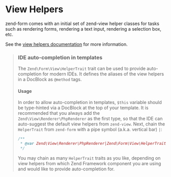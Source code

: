 # View Helpers

zend-form comes with an initial set of zend-view helper classes for tasks such
as rendering forms, rendering a text input, rendering a selection box, etc.

See the [view helpers documentation](https://docs.zendframework.com/zend-view/helpers/intro/)
for more information.

> ### IDE auto-completion in templates
>
> The `Zend\Form\View\HelperTrait` trait can be used to provide auto-completion
> for modern IDEs. It defines the aliases of the view helpers in a DocBlock as
> `@method` tags.
>
> #### Usage
>
> In order to allow auto-completion in templates, `$this` variable should be
> type-hinted via a DocBlock at the top of your template. It is recommended that
> you always add the `Zend\View\Renderer\PhpRenderer` as the first type, so that
> the IDE can auto-suggest the default view helpers from `zend-view`. Next,
> chain the `HelperTrait` from `zend-form` with a pipe symbol (a.k.a. vertical
> bar) `|`:
>
> ```php
> /**
>  * @var Zend\View\Renderer\PhpRenderer|Zend\Form\View\HelperTrait $this
>  */
> ```
>
> You may chain as many `HelperTrait` traits as you like, depending on view
> helpers from which Zend Framework component you are using and would like to
> provide auto-completion for.
